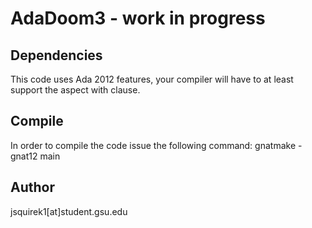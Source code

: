 AdaDoom3 - work in progress
========

Dependencies
------------
This code uses Ada 2012 features, your compiler will have to at least support the aspect with clause.

Compile
-------
In order to compile the code issue the following command:
  gnatmake -gnat12 main

Author
------
jsquirek1[at]student.gsu.edu
